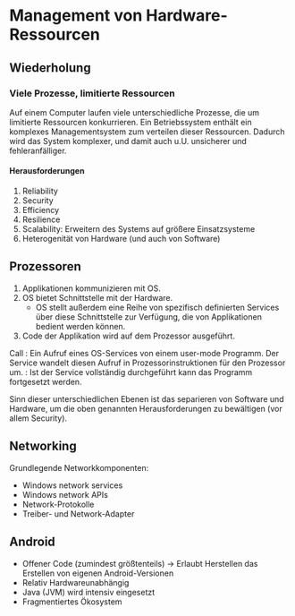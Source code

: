 Management von Hardware-Ressourcen
==================================

## Wiederholung

### Viele Prozesse, limitierte Ressourcen

Auf einem Computer laufen viele unterschiedliche Prozesse, die um limitierte Ressourcen konkurrieren.
Ein Betriebssystem enthält ein komplexes Managementsystem zum verteilen dieser Ressourcen.
Dadurch wird das System komplexer, und damit auch u.U. unsicherer und fehleranfälliger.

#### Herausforderungen

1. Reliability
2. Security
3. Efficiency
4. Resilience
5. Scalability: Erweitern des Systems auf größere Einsatzsysteme
6. Heterogenität von Hardware (und auch von Software)

## Prozessoren

1. Applikationen kommunizieren mit OS.
2. OS bietet Schnittstelle mit der Hardware.
    - OS stellt außerdem eine Reihe von spezifisch definierten Services über diese Schnittstelle zur Verfügung, die von Applikationen bedient werden können.
3. Code der Applikation wird auf dem Prozessor ausgeführt.

Call
: Ein Aufruf eines OS-Services von einem user-mode Programm. Der Service wandelt diesen Aufruf in Prozessorinstruktionen für den Prozessor um.
: Ist der Service vollständig durchgeführt kann das Programm fortgesetzt werden.

Sinn dieser unterschiedlichen Ebenen ist das separieren von Software und Hardware, um die oben genannten Herausforderungen
zu bewältigen (vor allem Security).

## Networking

Grundlegende Networkkomponenten:

- Windows network services
- Windows network APIs
- Network-Protokolle
- Treiber- und Network-Adapter

## Android

- Offener Code (zumindest größtenteils) -> Erlaubt Herstellen das Erstellen von eigenen Android-Versionen
- Relativ Hardwareunabhängig
- Java (JVM) wird intensiv eingesetzt
- Fragmentiertes Ökosystem
